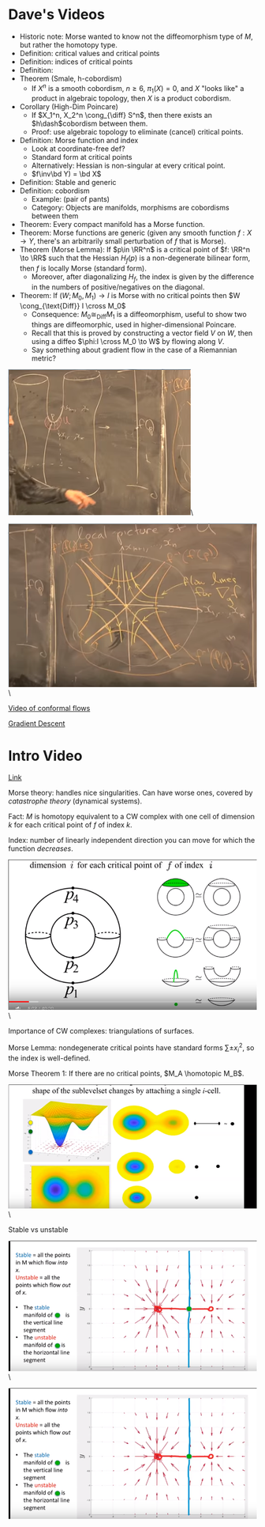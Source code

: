 # Dave's Videos

- Historic note: Morse wanted to know not the diffeomorphism type of $M$, but rather the homotopy type.
- Definition: critical values and critical points
- Definition: indices of critical points
- Definition:
- Theorem (Smale, h-cobordism)
  - If $X^n$ is a smooth cobordism, $n\geq 6$, $\pi_1(X) = 0$, and $X$ "looks like" a product in algebraic topology, then $X$ is a product cobordism.
- Corollary (High-Dim Poincare)
  - If $X_1^n, X_2^n \cong_{\diff} S^n$, then there exists an $h\dash$cobordism between them.
  - Proof: use algebraic topology to eliminate (cancel) critical points.
- Definition: Morse function and index
  - Look at coordinate-free def?
  - Standard form at critical points
  - Alternatively: Hessian is non-singular at every critical point.
  - $f\inv\bd Y) = \bd X$
- Definition: Stable and generic
- Definition: cobordism
  - Example: (pair of pants)
  - Category: Objects are manifolds, morphisms are cobordisms between them
- Theorem: Every compact manifold has a Morse function.
- Theorem: Morse functions are generic (given any smooth function $f: X\to Y$, there's an arbitrarily small perturbation of $f$ that is Morse).
- Theorem (Morse Lemma): If $p\in \RR^n$ is a critical point of $f: \RR^n \to \RR$ such that the Hessian $H_f(p)$ is a non-degenerate bilinear form, then $f$ is locally Morse (standard form).
  - Moreover, after diagonalizing $H_f$, the index is given by the difference in the numbers of positive/negatives on the diagonal.
- Theorem: If $(W; M_0, M_1) \to I$ is Morse with no critical points then $W \cong_{\text{Diff}} I \cross M_0$
  - Consequence: $M_0 \cong_{\text{Diff}} M_1$ is a diffeomorphism, useful to show two things are diffeomorphic, used in higher-dimensional Poincare.
  - Recall that this is proved by constructing a vector field $V$ on $W$, then using a diffeo $\phi:I \cross M_0 \to W$ by flowing along $V$.
  - Say something about gradient flow in the case of a Riemannian metric?

![Image](figures/2020-03-30-22:49.png)\

![Image](figures/2020-03-30-22:50.png)\

[Video of conformal flows](https://youtu.be/mIUi1zIUQJw?t=42)

[Gradient Descent](https://youtu.be/vWFjqgb-ylQ?t=5)

# Intro Video
[Link](https://www.youtube.com/watch?v=78OMJ8JKDqI)

Morse theory: handles nice singularities. Can have worse ones, covered by *catastrophe theory* (dynamical systems).

Fact: $M$ is homotopy equivalent to a CW complex with one cell of dimension $k$ for each critical point of $f$ of index $k$.

Index: number of linearly independent direction you can move for which the function *decreases*.

![Image](figures/2020-03-30-23:47.png)\

Importance of CW complexes: triangulations of surfaces.

Morse Lemma: nondegenerate critical points have standard forms $\sum \pm x_i^2$, so the index is well-defined.

Morse Theorem 1:
If there are no critical points, $M_A \homotopic M_B$.

![Image](figures/2020-03-30-23:59.png)\

Stable vs unstable

![Image](figures/2020-03-31-00:04.png)\

![Image](figures/2020-03-31-00:04.png)
